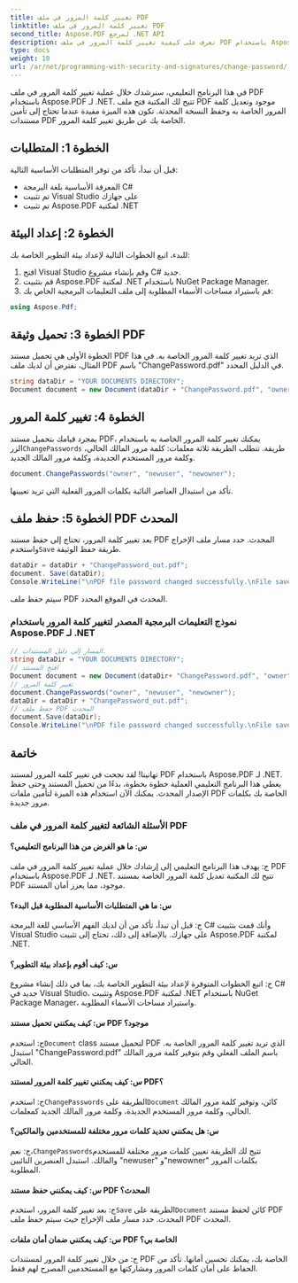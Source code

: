 ```yaml
---
title: تغيير كلمة المرور في ملف PDF
linktitle: تغيير كلمة المرور في ملف PDF
second_title: Aspose.PDF لمرجع .NET API
description: تعرف على كيفية تغيير كلمة المرور في ملف PDF باستخدام Aspose.PDF لـ .NET.
type: docs
weight: 10
url: /ar/net/programming-with-security-and-signatures/change-password/
---
```

في هذا البرنامج التعليمي، سنرشدك خلال عملية تغيير كلمة المرور في ملف PDF باستخدام Aspose.PDF لـ .NET. تتيح لك المكتبة فتح ملف PDF موجود وتعديل كلمة المرور الخاصة به وحفظ النسخة المحدثة. تكون هذه الميزة مفيدة عندما تحتاج إلى تأمين مستندات PDF الخاصة بك عن طريق تغيير كلمة المرور.

## الخطوة 1: المتطلبات

قبل أن نبدأ، تأكد من توفر المتطلبات الأساسية التالية:

- المعرفة الأساسية بلغة البرمجة C#
- تم تثبيت Visual Studio على جهازك
- تم تثبيت Aspose.PDF لمكتبة .NET

## الخطوة 2: إعداد البيئة

للبدء، اتبع الخطوات التالية لإعداد بيئة التطوير الخاصة بك:

1. افتح Visual Studio وقم بإنشاء مشروع C# جديد.
2. قم بتثبيت Aspose.PDF لمكتبة .NET باستخدام NuGet Package Manager.
3. قم باستيراد مساحات الأسماء المطلوبة إلى ملف التعليمات البرمجية الخاص بك:

```csharp
using Aspose.Pdf;
```

## الخطوة 3: تحميل وثيقة PDF

الخطوة الأولى هي تحميل مستند PDF الذي تريد تغيير كلمة المرور الخاصة به. في هذا المثال، نفترض أن لديك ملف PDF باسم "ChangePassword.pdf" في الدليل المحدد.

```csharp
string dataDir = "YOUR DOCUMENTS DIRECTORY";
Document document = new Document(dataDir + "ChangePassword.pdf", "owner");
```

## الخطوة 4: تغيير كلمة المرور

 بمجرد قيامك بتحميل مستند PDF، يمكنك تغيير كلمة المرور الخاصة به باستخدام الزر`ChangePasswords` طريقة. تتطلب الطريقة ثلاثة معلمات: كلمة مرور المالك الحالي، وكلمة مرور المستخدم الجديدة، وكلمة مرور المالك الجديد.

```csharp
document.ChangePasswords("owner", "newuser", "newowner");
```

تأكد من استبدال العناصر النائبة بكلمات المرور الفعلية التي تريد تعيينها.

## الخطوة 5: حفظ ملف PDF المحدث

 بعد تغيير كلمة المرور، تحتاج إلى حفظ مستند PDF المحدث. حدد مسار ملف الإخراج واستخدم`Save` طريقة حفظ الوثيقة.

```csharp
dataDir = dataDir + "ChangePassword_out.pdf";
document. Save(dataDir);
Console.WriteLine("\nPDF file password changed successfully.\nFile saved at " + dataDir);
```

سيتم حفظ ملف PDF المحدث في الموقع المحدد.

### نموذج التعليمات البرمجية المصدر لتغيير كلمة المرور باستخدام Aspose.PDF لـ .NET 
```csharp
// المسار إلى دليل المستندات.
string dataDir = "YOUR DOCUMENTS DIRECTORY";
// افتح المستند
Document document = new Document(dataDir+ "ChangePassword.pdf", "owner");
// تغيير كلمة المرور
document.ChangePasswords("owner", "newuser", "newowner");
dataDir = dataDir + "ChangePassword_out.pdf";
// حفظ ملف PDF المحدث
document.Save(dataDir);
Console.WriteLine("\nPDF file password changed successfully.\nFile saved at " + dataDir);
```

## خاتمة

تهانينا! لقد نجحت في تغيير كلمة المرور لمستند PDF باستخدام Aspose.PDF لـ .NET. يغطي هذا البرنامج التعليمي العملية خطوة بخطوة، بدءًا من تحميل المستند وحتى حفظ الإصدار المحدث. يمكنك الآن استخدام هذه الميزة لتأمين ملفات PDF الخاصة بك بكلمات مرور جديدة.

### الأسئلة الشائعة لتغيير كلمة المرور في ملف PDF

#### س: ما هو الغرض من هذا البرنامج التعليمي؟

ج: يهدف هذا البرنامج التعليمي إلى إرشادك خلال عملية تغيير كلمة المرور في ملف PDF باستخدام Aspose.PDF لـ .NET. تتيح لك المكتبة تعديل كلمة المرور الخاصة بمستند PDF موجود، مما يعزز أمان المستند.

#### س: ما هي المتطلبات الأساسية المطلوبة قبل البدء؟

ج: قبل أن تبدأ، تأكد من أن لديك الفهم الأساسي للغة البرمجة C# وأنك قمت بتثبيت Visual Studio على جهازك. بالإضافة إلى ذلك، تحتاج إلى تثبيت Aspose.PDF لمكتبة .NET.

#### س: كيف أقوم بإعداد بيئة التطوير؟

ج: اتبع الخطوات المتوفرة لإعداد بيئة التطوير الخاصة بك، بما في ذلك إنشاء مشروع C# جديد في Visual Studio، وتثبيت Aspose.PDF لمكتبة .NET باستخدام NuGet Package Manager، واستيراد مساحات الأسماء المطلوبة.

#### س: كيف يمكنني تحميل مستند PDF موجود؟

 ج: استخدم`Document` class لتحميل مستند PDF الذي تريد تغيير كلمة المرور الخاصة به. استبدل "ChangePassword.pdf" باسم الملف الفعلي وقم بتوفير كلمة مرور المالك الحالي.

#### س: كيف يمكنني تغيير كلمة المرور لمستند PDF؟

 ج: استخدم`ChangePasswords` الطريقة على`Document` كائن، وتوفير كلمة مرور المالك الحالي، وكلمة مرور المستخدم الجديدة، وكلمة مرور المالك الجديد كمعلمات.

#### س: هل يمكنني تحديد كلمات مرور مختلفة للمستخدمين والمالكين؟

 ج: نعم،`ChangePasswords`تتيح لك الطريقة تعيين كلمات مرور مختلفة للمستخدم والمالك. استبدل العنصرين النائبين "newuser" و"newowner" بكلمات المرور المطلوبة.

#### س: كيف يمكنني حفظ مستند PDF المحدث؟

 ج: بعد تغيير كلمة المرور، استخدم`Save` الطريقة على`Document` كائن لحفظ مستند PDF المحدث. حدد مسار ملف الإخراج حيث سيتم حفظ ملف PDF المحدث.

#### س: كيف يمكنني ضمان أمان ملفات PDF الخاصة بي؟

ج: من خلال تغيير كلمة المرور لمستندات PDF الخاصة بك، يمكنك تحسين أمانها. تأكد من الحفاظ على أمان كلمات المرور ومشاركتها مع المستخدمين المصرح لهم فقط.